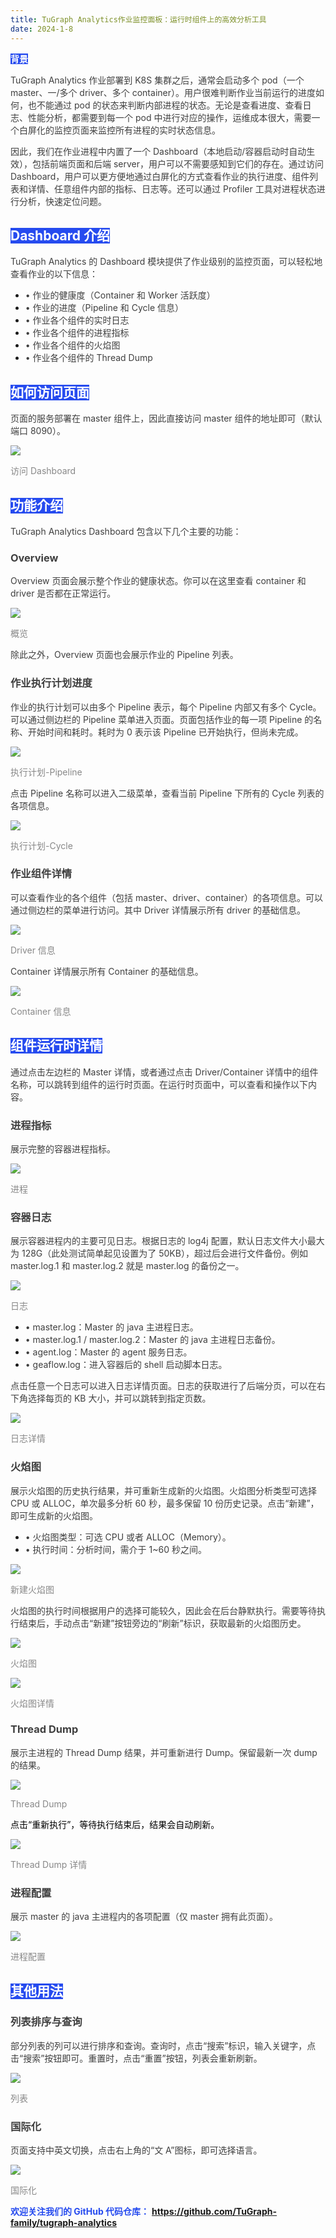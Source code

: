 ```yaml
---
title: TuGraph Analytics作业监控面板：运行时组件上的高效分析工具
date: 2024-1-8
---
```


**<font style="color:rgb(255, 255, 255);background-color:rgb(38, 75, 239);">背景</font>**

<font style="color:rgb(63, 63, 63);">TuGraph Analytics 作业部署到 K8S 集群之后，通常会启动多个 pod（一个 master、一/多个 driver、多个 container）。用户很难判断作业当前运行的进度如何，也不能通过 pod 的状态来判断内部进程的状态。无论是查看进度、查看日志、性能分析，都需要到每一个 pod 中进行对应的操作，运维成本很大，需要一个白屏化的监控页面来监控所有进程的实时状态信息。</font>

<!-- truncate -->

<font style="color:rgb(63, 63, 63);">因此，我们在作业进程中内置了一个 Dashboard（本地启动/容器启动时自动生效），包括前端页面和后端 server，用户可以不需要感知到它们的存在。通过访问 Dashboard，用户可以更方便地通过白屏化的方式查看作业的执行进度、组件列表和详情、任意组件内部的指标、日志等。还可以通过 Profiler 工具对进程状态进行分析，快速定位问题。</font>

## <font style="color:rgb(255, 255, 255);background-color:rgb(38, 75, 239);">Dashboard 介绍</font>

<font style="color:rgb(63, 63, 63);">TuGraph Analytics 的 Dashboard 模块提供了作业级别的监控页面，可以轻松地查看作业的以下信息：</font>

- <font style="color:rgb(63, 63, 63);">• 作业的健康度（Container 和 Worker 活跃度）</font>
- <font style="color:rgb(63, 63, 63);">• 作业的进度（Pipeline 和 Cycle 信息）</font>
- <font style="color:rgb(63, 63, 63);">• 作业各个组件的实时日志</font>
- <font style="color:rgb(63, 63, 63);">• 作业各个组件的进程指标</font>
- <font style="color:rgb(63, 63, 63);">• 作业各个组件的火焰图</font>
- <font style="color:rgb(63, 63, 63);">• 作业各个组件的 Thread Dump</font>

## <font style="color:rgb(255, 255, 255);background-color:rgb(38, 75, 239);">如何访问页面</font>

<font style="color:rgb(63, 63, 63);">页面的服务部署在 master 组件上，因此直接访问 master 组件的地址即可（默认端口 8090）。</font>

![](https://intranetproxy.alipay.com/skylark/lark/0/2025/webp/96961/1756793098209-7021c573-42ab-433d-b50f-1bc3cc0408e5.webp)

<font style="color:rgb(136, 136, 136);">访问 Dashboard</font>

## <font style="color:rgb(255, 255, 255);background-color:rgb(38, 75, 239);">功能介绍</font>

<font style="color:rgb(63, 63, 63);">TuGraph Analytics Dashboard 包含以下几个主要的功能：</font>

### <font style="color:rgb(63, 63, 63);">Overview</font>

<font style="color:rgb(63, 63, 63);">Overview 页面会展示整个作业的健康状态。你可以在这里查看 container 和 driver 是否都在正常运行。</font>

![](https://intranetproxy.alipay.com/skylark/lark/0/2025/png/96961/1756793098173-58d6a3ba-3daf-4f05-b8e5-696bc3279d79.png)

<font style="color:rgb(136, 136, 136);">概览</font>

<font style="color:rgb(63, 63, 63);">除此之外，Overview 页面也会展示作业的 Pipeline 列表。</font>

### <font style="color:rgb(63, 63, 63);">作业执行计划进度</font>

<font style="color:rgb(63, 63, 63);">作业的执行计划可以由多个 Pipeline 表示，每个 Pipeline 内部又有多个 Cycle。可以通过侧边栏的 Pipeline 菜单进入页面。页面包括作业的每一项 Pipeline 的名称、开始时间和耗时。耗时为 0 表示该 Pipeline 已开始执行，但尚未完成。</font>

![](https://intranetproxy.alipay.com/skylark/lark/0/2025/webp/96961/1756793098221-c1c1d7c1-7ccf-41db-a22d-2a3636b5c92d.webp)

<font style="color:rgb(136, 136, 136);">执行计划-Pipeline</font>

<font style="color:rgb(63, 63, 63);">点击 Pipeline 名称可以进入二级菜单，查看当前 Pipeline 下所有的 Cycle 列表的各项信息。</font>

![](https://intranetproxy.alipay.com/skylark/lark/0/2025/webp/96961/1756793098507-d8e6e358-b42f-4fe9-a57b-83ceb1c09294.webp)

<font style="color:rgb(136, 136, 136);">执行计划-Cycle</font>

### <font style="color:rgb(63, 63, 63);">作业组件详情</font>

<font style="color:rgb(63, 63, 63);">可以查看作业的各个组件（包括 master、driver、container）的各项信息。可以通过侧边栏的菜单进行访问。其中 Driver 详情展示所有 driver 的基础信息。</font>

![](https://intranetproxy.alipay.com/skylark/lark/0/2025/webp/96961/1756793098220-80f3e4fc-2d81-412d-a716-b3ebcbc0e0c5.webp)

<font style="color:rgb(136, 136, 136);">Driver 信息</font>

<font style="color:rgb(63, 63, 63);">Container 详情展示所有 Container 的基础信息。</font>

![](https://intranetproxy.alipay.com/skylark/lark/0/2025/webp/96961/1756793098892-0b69647c-ebfa-414a-b035-ee3f968eb739.webp)

<font style="color:rgb(136, 136, 136);">Container 信息</font>

## <font style="color:rgb(255, 255, 255);background-color:rgb(38, 75, 239);">组件运行时详情</font>

<font style="color:rgb(63, 63, 63);">通过点击左边栏的 Master 详情，或者通过点击 Driver/Container 详情中的组件名称，可以跳转到组件的运行时页面。在运行时页面中，可以查看和操作以下内容。</font>

### <font style="color:rgb(63, 63, 63);">进程指标</font>

<font style="color:rgb(63, 63, 63);">展示完整的容器进程指标。</font>

![](https://intranetproxy.alipay.com/skylark/lark/0/2025/webp/96961/1756793098879-738e9387-65e2-4890-b7f1-c0b5c11c0785.webp)

<font style="color:rgb(136, 136, 136);">进程</font>

### <font style="color:rgb(63, 63, 63);">容器日志</font>

<font style="color:rgb(63, 63, 63);">展示容器进程内的主要可见日志。根据日志的 log4j 配置，默认日志文件大小最大为 128G（此处测试简单起见设置为了 50KB），超过后会进行文件备份。例如 master.log.1 和 master.log.2 就是 master.log 的备份之一。</font>

![](https://intranetproxy.alipay.com/skylark/lark/0/2025/png/96961/1756793098881-c8d63f64-a55a-4630-860e-a9ac393c8d5f.png)

<font style="color:rgb(136, 136, 136);">日志</font>

- <font style="color:rgb(63, 63, 63);">• master.log：Master 的 java 主进程日志。</font>
- <font style="color:rgb(63, 63, 63);">• master.log.1 / master.log.2：Master 的 java 主进程日志备份。</font>
- <font style="color:rgb(63, 63, 63);">• agent.log：Master 的 agent 服务日志。</font>
- <font style="color:rgb(63, 63, 63);">• geaflow.log：进入容器后的 shell 启动脚本日志。</font>

<font style="color:rgb(63, 63, 63);">点击任意一个日志可以进入日志详情页面。日志的获取进行了后端分页，可以在右下角选择每页的 KB 大小，并可以跳转到指定页数。</font>

![](https://intranetproxy.alipay.com/skylark/lark/0/2025/png/96961/1756793098971-c35b69f1-c697-4c03-b0ab-63b07b3056a7.png)

<font style="color:rgb(136, 136, 136);">日志详情</font>

### <font style="color:rgb(63, 63, 63);">火焰图</font>

<font style="color:rgb(63, 63, 63);">展示火焰图的历史执行结果，并可重新生成新的火焰图。火焰图分析类型可选择 CPU 或 ALLOC，单次最多分析 60 秒，最多保留 10 份历史记录。点击“新建”，即可生成新的火焰图。</font>

- <font style="color:rgb(63, 63, 63);">• 火焰图类型：可选 CPU 或者 ALLOC（Memory）。</font>
- <font style="color:rgb(63, 63, 63);">• 执行时间：分析时间，需介于 1~60 秒之间。</font>

![](https://intranetproxy.alipay.com/skylark/lark/0/2025/webp/96961/1756793099252-b0c3eda1-6c4a-436c-8fdb-d5dc4d512b07.webp)

<font style="color:rgb(136, 136, 136);">新建火焰图</font>

<font style="color:rgb(63, 63, 63);">火焰图的执行时间根据用户的选择可能较久，因此会在后台静默执行。需要等待执行结束后，手动点击“新建”按钮旁边的“刷新”标识，获取最新的火焰图历史。</font>

![](https://intranetproxy.alipay.com/skylark/lark/0/2025/webp/96961/1756793099460-84ce2b9f-b039-4f4f-92a3-f190fffe0783.webp)

<font style="color:rgb(136, 136, 136);">火焰图</font>

![](https://intranetproxy.alipay.com/skylark/lark/0/2025/webp/96961/1756793099539-13301d00-9356-4a21-8bb2-93a2b2bcba65.webp)

<font style="color:rgb(136, 136, 136);">火焰图详情</font>

### <font style="color:rgb(63, 63, 63);">Thread Dump</font>

<font style="color:rgb(63, 63, 63);">展示主进程的 Thread Dump 结果，并可重新进行 Dump。保留最新一次 dump 的结果。</font>

![](https://intranetproxy.alipay.com/skylark/lark/0/2025/webp/96961/1756793099506-8abd75fa-9af7-45ca-aa38-daa2dbf283c1.webp)

<font style="color:rgb(136, 136, 136);">Thread Dump</font>

<font style="color:rgb(0, 0, 0);">点击“重新执行”，等待执行结束后，结果会自动刷新。</font>

![](https://intranetproxy.alipay.com/skylark/lark/0/2025/webp/96961/1756793099804-10bdba95-7acf-4c2e-b761-35fc69e9d433.webp)

<font style="color:rgb(136, 136, 136);">Thread Dump 详情</font>

### <font style="color:rgb(63, 63, 63);">进程配置</font>

<font style="color:rgb(63, 63, 63);">展示 master 的 java 主进程内的各项配置（仅 master 拥有此页面）。</font>

![](https://intranetproxy.alipay.com/skylark/lark/0/2025/webp/96961/1756793099797-57cd44ca-c0c2-4ac7-bee7-ee15c954a0ec.webp)

<font style="color:rgb(136, 136, 136);">进程配置</font>

## <font style="color:rgb(255, 255, 255);background-color:rgb(38, 75, 239);">其他用法</font>

### <font style="color:rgb(63, 63, 63);">列表排序与查询</font>

<font style="color:rgb(63, 63, 63);">部分列表的列可以进行排序和查询。查询时，点击“搜索”标识，输入关键字，点击“搜索”按钮即可。重置时，点击“重置”按钮，列表会重新刷新。</font>

![](https://intranetproxy.alipay.com/skylark/lark/0/2025/webp/96961/1756793100051-eedd3155-4a9a-4da9-914e-dfb51052a80b.webp)

<font style="color:rgb(136, 136, 136);">列表</font>

### <font style="color:rgb(63, 63, 63);">国际化</font>

<font style="color:rgb(63, 63, 63);">页面支持中英文切换，点击右上角的“文 A”图标，即可选择语言。</font>

![](https://intranetproxy.alipay.com/skylark/lark/0/2025/webp/96961/1756793100138-fcedef5b-fba1-4134-93da-a097aa788b51.webp)

<font style="color:rgb(136, 136, 136);">国际化</font>

**<font style="color:rgb(38, 75, 239);">欢迎关注我们的 GitHub 代码仓库：</font>**<font style="color:rgb(63, 63, 63);"> </font>**<font style="color:rgb(38, 75, 239);">https://github.com/TuGraph-family/tugraph-analytics</font>**
